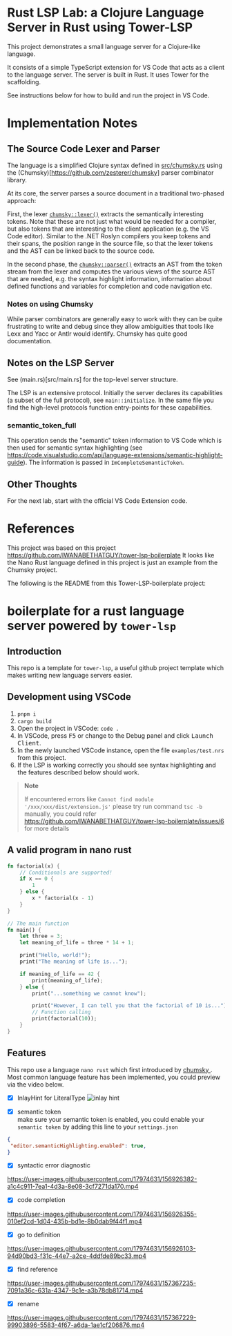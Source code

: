 # Rust LSP Lab: a Clojure Language Server in Rust using Tower-LSP 
This project demonstrates a small language server for a Clojure-like language.

It consists of a simple TypeScript extension for VS Code that acts as a client to the language server.
The server is built in Rust. It uses Tower for the scaffolding. 

See instructions below for how to build and run the project in VS Code.

# Implementation Notes

## The Source Code Lexer and Parser
The language is a simplified Clojure syntax defined in [src/chumsky.rs](/src/chumsky.rs) using the 
(Chumsky)[https://github.com/zesterer/chumsky] parser combinator library. 

At its core, the server parses a source document in a traditional two-phased approach:

First, the lexer [`chumsky::lexer()`](src/chumsky.rs) extracts the semantically interesting tokens.
Note that these are not just what would be needed for a compiler, but also tokens that are interesting to the client
application (e.g. the VS Code editor). Similar to the .NET Roslyn compilers you keep tokens and their spans,
the position range in the source file, so that the lexer tokens and the AST can be linked back to the source code.

In the second phase, the [`chumsky::parser()`](src/chumsky.rs) extracts an AST from the token stream from the lexer
and computes the various views of the source AST that are needed, e.g. the syntax highlight information,
information about defined functions and variables for completion and code navigation etc.

### Notes on using Chumsky
While parser combinators are generally easy to work with they can be quite frustrating to write and debug since 
they allow ambiguities that tools like Lexx and Yacc or Antlr would identify. 
Chumsky has quite good documentation.

## Notes on the LSP Server
See (main.rs)[src/main.rs] for the top-level server structure.

The LSP is an extensive protocol. Initially the server declares its capabilities (a subset of the full protocol), 
see `main::initialize`. In the same file you find the high-level protocols function entry-points for these capabilities.

### semantic_token_full
This operation sends the "semantic" token information to VS Code which is then used for semantic syntax highlighting 
(see https://code.visualstudio.com/api/language-extensions/semantic-highlight-guide). 
The information is passed in `ImCompleteSemanticToken`.

## Other Thoughts
For the next lab, start with the official VS Code Extension code.

# References
This project was based on this project https://github.com/IWANABETHATGUY/tower-lsp-boilerplate
It looks like the Nano Rust language defined in this project is just an example from the Chumsky project.

The following is the README from this Tower-LSP-boilerplate project:

# boilerplate for a  rust language server powered by `tower-lsp` 
## Introduction
This repo is a template for `tower-lsp`, a useful github project template which makes writing new language servers easier.
## Development using VSCode
1. `pnpm i`
2. `cargo build`
3. Open the project in VSCode: `code .`
4. In VSCode, press <kbd>F5</kbd> or change to the Debug panel and click <kbd>Launch Client</kbd>.
5. In the newly launched VSCode instance, open the file `examples/test.nrs` from this project.
6. If the LSP is working correctly you should see syntax highlighting and the features described below should work.
> **Note**  
> 
> If encountered errors like `Cannot find module '/xxx/xxx/dist/extension.js'`
> please try run command `tsc -b` manually, you could refer https://github.com/IWANABETHATGUY/tower-lsp-boilerplate/issues/6 for more details
## A valid program in nano rust 
```rust
fn factorial(x) {
    // Conditionals are supported!
    if x == 0 {
        1
    } else {
        x * factorial(x - 1)
    }
}

// The main function
fn main() {
    let three = 3;
    let meaning_of_life = three * 14 + 1;

    print("Hello, world!");
    print("The meaning of life is...");

    if meaning_of_life == 42 {
        print(meaning_of_life);
    } else {
        print("...something we cannot know");

        print("However, I can tell you that the factorial of 10 is...");
        // Function calling
        print(factorial(10));
    }
}
```
## Features
This repo use a language `nano rust` which first introduced by [ chumsky ](https://github.com/zesterer/chumsky/blob/master/examples/nano_rust.rs). Most common language feature has been implemented, you could preview via the video below.

- [x] InlayHint for LiteralType
![inlay hint](https://user-images.githubusercontent.com/17974631/156926412-c3823dac-664e-430e-96c1-c003a86eabb2.gif)

- [x] semantic token   
make sure your semantic token is enabled, you could enable your `semantic token` by
adding this line  to your `settings.json`
```json
{
 "editor.semanticHighlighting.enabled": true,
}
```
- [x] syntactic error diagnostic

https://user-images.githubusercontent.com/17974631/156926382-a1c4c911-7ea1-4d3a-8e08-3cf7271da170.mp4

- [x] code completion  

https://user-images.githubusercontent.com/17974631/156926355-010ef2cd-1d04-435b-bd1e-8b0dab9f44f1.mp4

- [x] go to definition  

https://user-images.githubusercontent.com/17974631/156926103-94d90bd3-f31c-44e7-a2ce-4ddfde89bc33.mp4

- [x] find reference

https://user-images.githubusercontent.com/17974631/157367235-7091a36c-631a-4347-9c1e-a3b78db81714.mp4

- [x] rename

https://user-images.githubusercontent.com/17974631/157367229-99903896-5583-4f67-a6da-1ae1cf206876.mp4







